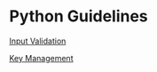 # Python Guidelines

[Input Validation](https://ksatvat.github.io/Input_Validation/)

[Key Management](https://ksatvat.github.io/Key-Management/)
